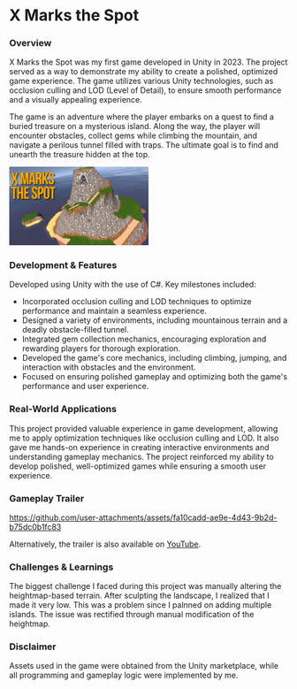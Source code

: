 # X Marks the Spot
### Overview

X Marks the Spot was my first game developed in Unity in 2023. The project served as a way to demonstrate my ability to create a polished, optimized game experience. The game utilizes various Unity technologies, such as occlusion culling and LOD (Level of Detail), to ensure smooth performance and a visually appealing experience.

The game is an adventure where the player embarks on a quest to find a buried treasure on a mysterious island. Along the way, the player will encounter obstacles, collect gems while climbing the mountain, and navigate a perilous tunnel filled with traps. The ultimate goal is to find and unearth the treasure hidden at the top.

<img src="https://github.com/yousefalshaikh17/X-Marks-the-Spot/blob/main/thumbnail.png" width="50%">

### Development & Features

Developed using Unity with the use of C#. Key milestones included:

- Incorporated occlusion culling and LOD techniques to optimize performance and maintain a seamless experience.
- Designed a variety of environments, including mountainous terrain and a deadly obstacle-filled tunnel.
- Integrated gem collection mechanics, encouraging exploration and rewarding players for thorough exploration.
- Developed the game's core mechanics, including climbing, jumping, and interaction with obstacles and the environment.
- Focused on ensuring polished gameplay and optimizing both the game's performance and user experience.

### Real-World Applications

This project provided valuable experience in game development, allowing me to apply optimization techniques like occlusion culling and LOD. It also gave me hands-on experience in creating interactive environments and understanding gameplay mechanics. The project reinforced my ability to develop polished, well-optimized games while ensuring a smooth user experience.

### Gameplay Trailer

https://github.com/user-attachments/assets/fa10cadd-ae9e-4d43-9b2d-b75dc0b1fc83

Alternatively, the trailer is also available on [YouTube](https://www.youtube.com/watch?v=Gw-_fH8bKYc).



### Challenges & Learnings
The biggest challenge I faced during this project was manually altering the heightmap-based terrain. After sculpting the landscape, I realized that I made it very low. This was a problem since I palnned on adding multiple islands. The issue was rectified through manual modification of the heightmap. 

### Disclaimer
Assets used in the game were obtained from the Unity marketplace, while all programming and gameplay logic were implemented by me.
